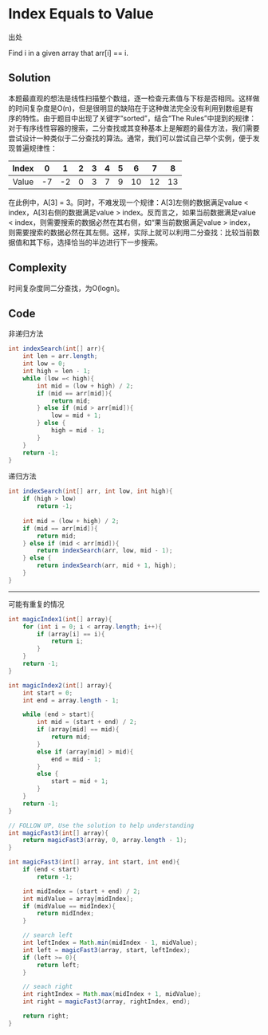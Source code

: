 # Index Equals to Value

出处

Find i in a given array that arr[i] == i.

## Solution

本题最直观的想法是线性扫描整个数组，逐一检查元素值与下标是否相同。这样做的时间复杂度是O(n)，但是很明显的缺陷在于这种做法完全没有利用到数组是有序的特性。由于题目中出现了关键字“sorted”，结合“The Rules”中提到的规律：对于有序线性容器的搜索，二分查找或其变种基本上是解题的最佳方法，我们需要尝试设计一种类似于二分查找的算法。通常，我们可以尝试自己举个实例，便于发现普遍规律性：

Index | 0 | 1 | 2 | 3 | 4 | 5 | 6 | 7 | 8 
:--: | :--: | :--: | :--: | :--: | :--: | :--: | :--: | :--: | :--: 
Value | -7 | -2 | 0 | 3 | 7 | 9 | 10 | 12 | 13

在此例中，A[3] = 3。同时，不难发现一个规律：A[3]左侧的数据满足value < index，A[3]右侧的数据满足value > index。反而言之，如果当前数据满足value < index，则需要搜索的数据必然在其右侧，如“果当前数据满足value > index，则需要搜索的数据必然在其左侧。这样，实际上就可以利用二分查找：比较当前数据值和其下标，选择恰当的半边进行下一步搜索。

## Complexity

时间复杂度同二分查找，为O(logn)。

## Code

非递归方法

```java
int indexSearch(int[] arr){
	int len = arr.length;
	int low = 0;
	int high = len - 1;
	while (low =< high){
		int mid = (low + high) / 2;
		if (mid == arr[mid]){
			return mid;
		} else if (mid > arr[mid]){
			low = mid + 1;
		} else {
			high = mid - 1;			
		}
	}
	return -1;
}
```

递归方法

```java
int indexSearch(int[] arr, int low, int high){
	if (high > low)
		return -1;
	
	int mid = (low + high) / 2;
	if (mid == arr[mid]){
		return mid;
	} else if (mid < arr[mid]){
		return indexSearch(arr, low, mid - 1);
	} else {
		return indexSearch(arr, mid + 1, high);
	}
}
```

---

可能有重复的情况

```java
int magicIndex1(int[] array){
    for (int i = 0; i < array.length; i++){
        if (array[i] == i){
            return i;
        }
    }
    return -1;
}

int magicIndex2(int[] array){
    int start = 0;
    int end = array.length - 1;

    while (end > start){
        int mid = (start + end) / 2;
        if (array[mid] == mid){
            return mid;
        }
        else if (array[mid] > mid){
            end = mid - 1;
        }
        else {
            start = mid + 1;
        }
    }
    return -1;
}

// FOLLOW UP, Use the solution to help understanding
int magicFast3(int[] array){
    return magicFast3(array, 0, array.length - 1);
}

int magicFast3(int[] array, int start, int end){
    if (end < start)
        return -1;

    int midIndex = (start + end) / 2;
    int midValue = array[midIndex];
    if (midValue == midIndex){
        return midIndex;
    }

    // search left
    int leftIndex = Math.min(midIndex - 1, midValue);
    int left = magicFast3(array, start, leftIndex);
    if (left >= 0){
        return left;
    }

    // seach right
    int rightIndex = Math.max(midIndex + 1, midValue);
    int right = magicFast3(array, rightIndex, end);

    return right;
}
```



